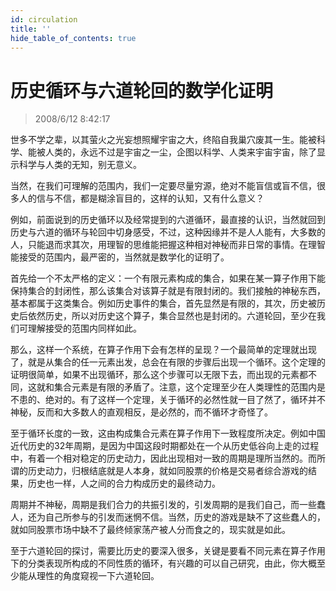 ```yaml
---
id: circulation
title: ''
hide_table_of_contents: true
---
```


# 历史循环与六道轮回的数学化证明

> 2008/6/12 8:42:17

<div style={{color: '#CC0000', fontSize: '20px', fontWeight: 'bold', lineHeight: '180%'}}>

世多不学之辈，以其萤火之光妄想照耀宇宙之大，终陷自我巢穴废其一生。能被科学、能被人类的，永远不过是宇宙之一尘，企图以科学、人类来宇宙宇宙，除了显示科学与人类的无知，别无意义。

当然，在我们可理解的范围内，我们一定要尽量穷源，绝对不能盲信或盲不信，很多人的信与不信，都是糊涂盲目的，这样的认知，又有什么意义？

例如，前面说到的历史循环以及经常提到的六道循环，最直接的认识，当然就回到历史与六道的循环与轮回中切身感受，不过，这种因缘并不是人人能有，大多数的人，只能退而求其次，用理智的思维能把握这种相对神秘而非日常的事情。在理智能接受的范围内，最严密的，当然就是数学化的证明了。

首先给一个不太严格的定义：一个有限元素构成的集合，如果在某一算子作用下能保持集合的封闭性，那么该集合对该算子就是有限封闭的。我们接触的神秘东西，基本都属于这类集合。例如历史事件的集合，首先显然是有限的，其次，历史被历史后依然历史，所以对历史这个算子，集合显然也是封闭的。六道轮回，至少在我们可理解接受的范围内同样如此。

那么，这样一个系统，在算子作用下会有怎样的呈现？一个最简单的定理就出现了，就是从集合的任一元素出发，总会在有限的步骤后出现一个循环。这个定理的证明很简单，如果不出现循环，那么这个步骤可以无限下去，而出现的元素都不同，这就和集合元素是有限的矛盾了。注意，这个定理至少在人类理性的范围内是不患的、绝对的。有了这样一个定理，关于循环的必然性就一目了然了，循环并不神秘，反而和大多数人的直观相反，是必然的，而不循环才奇怪了。

至于循环长度的一致，这由构成集合元素在算子作用下一致程度所决定。例如中国近代历史的32年周期，是因为中国这段时期都处在一个从历史低谷向上走的过程中，有着一个相对稳定的历史动力，因此出现相对一致的周期是理所当然的。而所谓的历史动力，归根结底就是人本身，就如同股票的价格是交易者综合游戏的结果，历史也一样，人之间的合力构成历史的最终动力。

周期并不神秘，周期是我们合力的共振引发的，引发周期的是我们自己，而一些蠢人，还为自己所参与的引发而迷惘不信。当然，历史的游戏是缺不了这些蠢人的，就如同股票市场中缺不了最终倾家荡产被人分而食之的，现实就是如此。

至于六道轮回的探讨，需要比历史的要深入很多，关键是要看不同元素在算子作用下的分类表现所构成的不同性质的循环，有兴趣的可以自己研究，由此，你大概至少能从理性的角度窥视一下六道轮回。

</div>